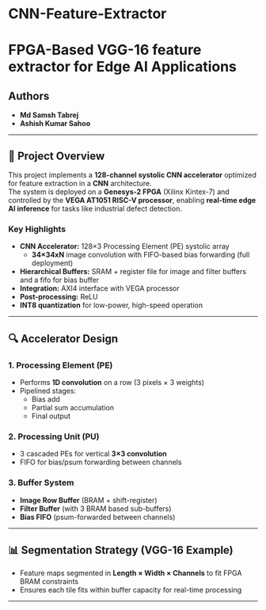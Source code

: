 # CNN-Feature-Extractor
# FPGA-Based VGG-16 feature extractor for Edge AI Applications

## Authors
- **Md Samsh Tabrej**
- **Ashish Kumar Sahoo**

---

## 📜 Project Overview
This project implements a **128-channel systolic CNN accelerator** optimized for feature extraction in a **CNN** architecture.  
The system is deployed on a **Genesys-2 FPGA** (Xilinx Kintex-7) and controlled by the **VEGA AT1051 RISC-V processor**, enabling **real-time edge AI inference** for tasks like industrial defect detection.

### Key Highlights
- **CNN Accelerator:** 128×3 Processing Element (PE) systolic array
  - **34×34xN** image convolution with FIFO-based bias forwarding (full deployment)
- **Hierarchical Buffers:** SRAM + register file for image and filter buffers and a fifo for bias buffer
- **Integration:** AXI4 interface with VEGA processor
- **Post-processing:** ReLU
- **INT8 quantization** for low-power, high-speed operation

---

## 🔍 Accelerator Design

### 1. Processing Element (PE)
- Performs **1D convolution** on a row (3 pixels × 3 weights)
- Pipelined stages:
  - Bias add
  - Partial sum accumulation
  - Final output

### 2. Processing Unit (PU)
- 3 cascaded PEs for vertical **3×3 convolution**
- FIFO for bias/psum forwarding between channels

### 3. Buffer System
- **Image Row Buffer** (BRAM + shift-register)
- **Filter Buffer** (with 3 BRAM based sub-buffers)
- **Bias FIFO** (psum-forwarded between channels)

---

## 📊 Segmentation Strategy (VGG-16 Example)
- Feature maps segmented in **Length × Width × Channels** to fit FPGA BRAM constraints
- Ensures each tile fits within buffer capacity for real-time processing

---
